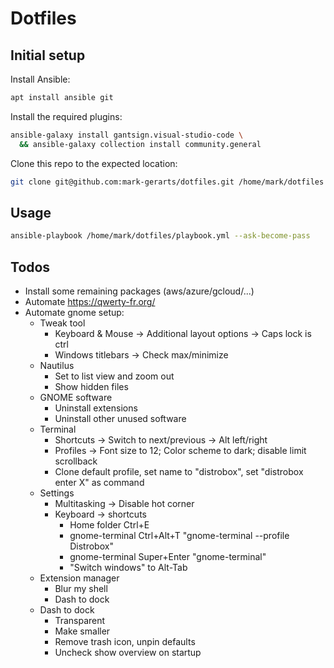 # Dotfiles

## Initial setup

Install Ansible:

```sh
apt install ansible git
```

Install the required plugins:

```sh
ansible-galaxy install gantsign.visual-studio-code \
  && ansible-galaxy collection install community.general
```

Clone this repo to the expected location:

```sh
git clone git@github.com:mark-gerarts/dotfiles.git /home/mark/dotfiles
```

## Usage

```sh
ansible-playbook /home/mark/dotfiles/playbook.yml --ask-become-pass
```

## Todos

- Install some remaining packages (aws/azure/gcloud/...)
- Automate https://qwerty-fr.org/
- Automate gnome setup:
  - Tweak tool
    - Keyboard & Mouse -> Additional layout options -> Caps lock is ctrl
    - Windows titlebars -> Check max/minimize
  - Nautilus
    - Set to list view and zoom out
    - Show hidden files
  - GNOME software
    - Uninstall extensions
    - Uninstall other unused software
  - Terminal
    - Shortcuts -> Switch to next/previous -> Alt left/right
    - Profiles -> Font size to 12; Color scheme to dark; disable limit scrollback
    - Clone default profile, set name to "distrobox", set "distrobox enter X" as command
  - Settings
    - Multitasking -> Disable hot corner
    - Keyboard -> shortcuts
      - Home folder Ctrl+E
      - gnome-terminal Ctrl+Alt+T "gnome-terminal --profile Distrobox"
      - gnome-terminal Super+Enter "gnome-terminal"
      - "Switch windows" to Alt-Tab
  - Extension manager
    - Blur my shell
    - Dash to dock
  - Dash to dock
    - Transparent
    - Make smaller
    - Remove trash icon, unpin defaults
    - Uncheck show overview on startup
